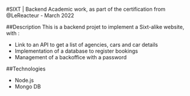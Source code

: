 #SIXT | Backend
Academic work, as part of the certification from @LeReacteur - March 2022

##Description
This is a backend projet to implement a Sixt-alike website, with :

- Link to an API to get a list of agencies, cars and car details
- Implementation of a database to register bookings
- Management of a backoffice with a password

##Technologies

- Node.js
- Mongo DB
